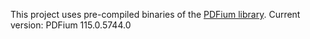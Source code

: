 This project uses pre-compiled binaries of the [PDFium library](https://github.com/bblanchon/pdfium-binaries/releases).
Current version: PDFium 115.0.5744.0
